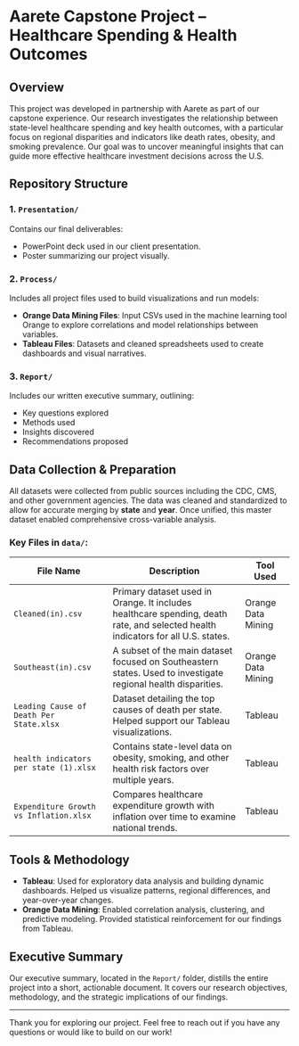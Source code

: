 # Aarete Capstone Project – Healthcare Spending & Health Outcomes

## Overview
This project was developed in partnership with Aarete as part of our capstone experience. Our research investigates the relationship between state-level healthcare spending and key health outcomes, with a particular focus on regional disparities and indicators like death rates, obesity, and smoking prevalence. Our goal was to uncover meaningful insights that can guide more effective healthcare investment decisions across the U.S.

## Repository Structure

### 1. `Presentation/`
Contains our final deliverables:
- PowerPoint deck used in our client presentation.
- Poster summarizing our project visually.

### 2. `Process/`
Includes all project files used to build visualizations and run models:
- **Orange Data Mining Files**: Input CSVs used in the machine learning tool Orange to explore correlations and model relationships between variables.
- **Tableau Files**: Datasets and cleaned spreadsheets used to create dashboards and visual narratives.

### 3. `Report/`
Includes our written executive summary, outlining:
- Key questions explored
- Methods used
- Insights discovered
- Recommendations proposed

## Data Collection & Preparation

All datasets were collected from public sources including the CDC, CMS, and other government agencies. The data was cleaned and standardized to allow for accurate merging by **state** and **year**. Once unified, this master dataset enabled comprehensive cross-variable analysis.

### Key Files in `data/`:

| File Name | Description | Tool Used |
|-----------|-------------|------------|
| `Cleaned(in).csv` | Primary dataset used in Orange. It includes healthcare spending, death rate, and selected health indicators for all U.S. states. | Orange Data Mining |
| `Southeast(in).csv` | A subset of the main dataset focused on Southeastern states. Used to investigate regional health disparities. | Orange Data Mining |
| `Leading Cause of Death Per State.xlsx` | Dataset detailing the top causes of death per state. Helped support our Tableau visualizations. | Tableau |
| `health indicators per state (1).xlsx` | Contains state-level data on obesity, smoking, and other health risk factors over multiple years. | Tableau |
| `Expenditure Growth vs Inflation.xlsx` | Compares healthcare expenditure growth with inflation over time to examine national trends. | Tableau |

## Tools & Methodology

- **Tableau**: Used for exploratory data analysis and building dynamic dashboards. Helped us visualize patterns, regional differences, and year-over-year changes.
- **Orange Data Mining**: Enabled correlation analysis, clustering, and predictive modeling. Provided statistical reinforcement for our findings from Tableau.

## Executive Summary

Our executive summary, located in the `Report/` folder, distills the entire project into a short, actionable document. It covers our research objectives, methodology, and the strategic implications of our findings.

---

Thank you for exploring our project. Feel free to reach out if you have any questions or would like to build on our work!
